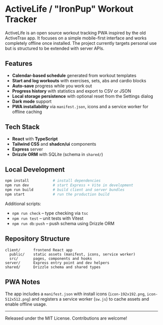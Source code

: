 # ActiveLife / "IronPup" Workout Tracker

ActiveLife is an open source workout tracking PWA inspired by the old ActiveTrax app. It focuses on a simple mobile-first interface and works completely offline once installed. The project currently targets personal use but is structured to be extended with server APIs.

## Features

- **Calendar-based schedule** generated from workout templates
- **Start and log workouts** with exercises, sets, abs and cardio blocks
- **Auto‑save** progress while you work out
- **Progress history** with statistics and export to CSV or JSON
- **Local storage persistence** with optional reset from the Settings dialog
- **Dark mode** support
- **PWA installability** via `manifest.json`, icons and a service worker for offline caching

## Tech Stack

- **React** with **TypeScript**
- **Tailwind CSS** and **shadcn/ui** components
- **Express** server
- **Drizzle ORM** with SQLite (schema in `shared/`)

## Local Development

```bash
npm install           # install dependencies
npm run dev           # start Express + Vite in development
npm run build         # build client and server bundles
npm start             # run the production build
```

Additional scripts:

- `npm run check` – type checking via `tsc`
- `npm run test` – unit tests with Vitest
- `npm run db:push` – push schema using Drizzle ORM

## Repository Structure

```
client/      frontend React app
  public/    static assets (manifest, icons, service worker)
  src/       pages, components and hooks
server/      Express entry point and dev helpers
shared/      Drizzle schema and shared types
```

## PWA Notes

The app includes a `manifest.json` with install icons (`icon-192x192.png`, `icon-512x512.png`) and registers a service worker (`sw.js`) to cache assets and enable offline usage.

---
Released under the MIT License. Contributions are welcome!

